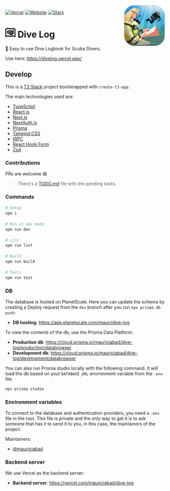 <img height="128" align="right" src="src/assets/brand-image-round-corners.png" />
  
[![Vercel](https://vercelbadge.vercel.app/api/mauriciabad/dive-log)](https://vercel.com/mauriciabad/dive-log) [![Website](https://img.shields.io/website?down_color=red&down_message=down&up_color=blue&up_message=avilable&url=https%3A%2F%2Fdivelog.vercel.app)](https://divelog.vercel.app) [![Stars](https://img.shields.io/github/stars/mauriciabad/dive-log?style=social)](https://github.com/mauriciabad/dive-log)

# <img height="32" src="src/assets/logo/logo-outline.svg" /> Dive Log

:diving_mask: Easy to use Dive Logbook for Scuba Divers.

Use here: <https://divelog.vercel.app/>

## Develop

This is a [T3 Stack](https://create.t3.gg/) project bootstrapped with `create-t3-app`.

The main technologies used are:

- [TypeSctipt](https://www.typescriptlang.org/)
- [React.js](https://reactjs.org/)
- [Next.js](https://nextjs.org)
- [NextAuth.js](https://next-auth.js.org)
- [Prisma](https://prisma.io)
- [Tailwind CSS](https://tailwindcss.com)
- [tRPC](https://trpc.io)
- [React Hook Form](https://react-hook-form.com/)
- [Zod](https://zod.dev/)

### Contributions

PRs are welcome :smile:

> There's a [TODO.md](/TODO.md) file with the pending tasks.

### Commands

```zsh
# Setup
npm i

# Run in dev mode
npm run dev

# Lint
npm run lint

# Build
npm run build

# Tests
npm run test
```

### DB

The database is hosted on PlanetScale. Here you can update the schema by creating a Deploy request from the `dev` branch after you run `npx prisma db push`:

- **DB hosting**: <https://app.planetscale.com/mauri/dive-log>

To view the contents of the db, use the Prisma Data Platform:

- **Production db**: <https://cloud.prisma.io/mauriciabad/dive-log/production/databrowser>
- **Development db**: <https://cloud.prisma.io/mauriciabad/dive-log/development/databrowser>

You can also run Prisma studio locally with the following command. It will load the db based on your `DATABASE_URL` environment variable from the `.env` file.

```zsh
npx prisma studio
```

### Environment variables

To connect to the database and authentication providers, you need a `.env` file in the root. This file is private and the only way to get it is to ask someone that has it to send it to you, in this case, the maintainers of the project.

Maintainers:

- [@mauriciabad](https://github.com/mauriciabad/)

### Backend server

We use Vercel as the backend server:

- **Backend server**: <https://vercel.com/mauriciabad/dive-log>
